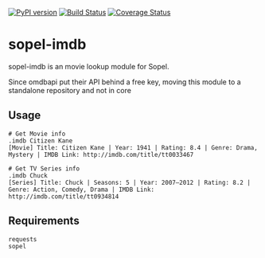 [![PyPI version](https://badge.fury.io/py/sopel-modules.imdb.svg)](https://badge.fury.io/py/sopel-modules.imdb)
[![Build Status](https://travis-ci.org/RustyBower/sopel-imdb.svg?branch=master)](https://travis-ci.org/RustyBower/sopel-imdb)
[![Coverage Status](https://coveralls.io/repos/github/RustyBower/sopel-imdb/badge.svg?branch=master)](https://coveralls.io/github/RustyBower/sopel-imdb?branch=master)

# sopel-imdb
sopel-imdb is an movie lookup module for Sopel.

Since omdbapi put their API behind a free key, moving this module to a standalone repository and not in core

## Usage
```
# Get Movie info
.imdb Citizen Kane
[Movie] Title: Citizen Kane | Year: 1941 | Rating: 8.4 | Genre: Drama, Mystery | IMDB Link: http://imdb.com/title/tt0033467

# Get TV Series info
.imdb Chuck
[Series] Title: Chuck | Seasons: 5 | Year: 2007–2012 | Rating: 8.2 | Genre: Action, Comedy, Drama | IMDB Link: http://imdb.com/title/tt0934814
```

## Requirements
```
requests
sopel
```
